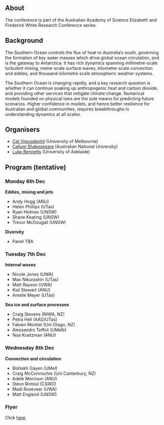 ## About 

The conference is part of the Australian Academy of Science Elizabeth and Frederick White Research Conference series.

## Background

The Southern Ocean controls the flux of heat to Australia’s south, governing the formation of key water masses which drive global ocean circulation, and is the gateway to Antarctica. It has rich dynamics spanning millimetre-scale turbulent mixing, metre-scale surface waves, kilometre-scale convection and eddies, and thousand-kilometre scale atmospheric weather systems.

The Southern Ocean is changing rapidly, and a key research question is whether it can continue soaking up anthropogenic heat and carbon dioxide, and providing other services that mitigate climate change. Numerical models founded on physical laws are the sole means for predicting future scenarios. Higher confidence in models, and hence better resilience for Australian and global communities, requires breakthroughs in understanding dynamics at all scales.

## Organisers

- [Cat Vreugdenhil](https://findanexpert.unimelb.edu.au/profile/865785-cat-vreugdenhil) (University of Melbourne)
- [Callum Shakespeare](https://earthsciences.anu.edu.au/people/academics/dr-callum-shakespeare) (Australian National University)
- [Luke Bennetts](https://luke-bennetts.com) (University of Adelaide)

## Program (tentative)

### Monday 6th Dec

**Eddies, mixing and jets**

- Andy Hogg (ANU)
- Helen Phillips (UTas)
- Ryan Holmes (UNSW)
- Shane Keating (UNSW)
- Trevor McDougall (UNSW)

**Diversity**

- Panel TBA

### Tuesday 7th Dec

**Internal waves**

- Nicole Jones (UWA)
- Max Nikurashin (UTas)
- Matt Rayson (UWA)
- Kial Stewart (ANU)
- Amelie Meyer (UTas)

**Sea ice and surface processes**

- Craig Stevens (NIWA, NZ)
- Petra Heil (AAD/UTas)
- Fabien Montiel (Uni Otago, NZ)
- Alessandro Toffoli (UMelb)
- Noa Kraitzman (ANU)

### Wednesday 8th Dec

**Convection and circulation**

- Bishakh Gayen (UMel)
- Craig McConnochie (Uni Canterbury, NZ)
- Adele Morrison (ANU)
- Steve Rintoul (CSIRO)
- Madi Rosevear (UWA)
- Matt England (UNSW)

### Flyer

Click [here](https://github.com/lgbennetts/AAS-MSDS0-2021/blob/main/MultiscaleDynamicsSO.pdf)
